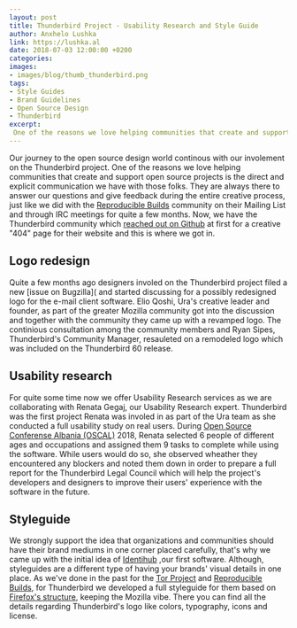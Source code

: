 ```yaml
---
layout: post
title: Thunderbird Project - Usability Research and Style Guide
author: Anxhelo Lushka
link: https://lushka.al
date: 2018-07-03 12:00:00 +0200
categories:
images:
- images/blog/thumb_thunderbird.png
tags:
- Style Guides
- Brand Guidelines
- Open Source Design
- Thunderbird
excerpt:
 One of the reasons we love helping communities that create and support open source projects is the direct and explicit communication we have with those folks.[…]
---
```


Our journey to the open source design world continous with our involement on the Thunderbird project. One of the reasons we love helping communities that create and support open source projects is the direct and explicit communication we have with those folks. They are always there to answer our questions and give feedback during the entire creative process, just like we did with the [Reproducible Builds](https://reproducible-builds.org) community on their Mailing List and through IRC meetings for quite a few months. Now, we have the Thunderbird community which [reached out on Github](https://github.com/thundernest/thunderbird-website/issues/22) at first for a creative "404" page for their website and this is where we got in.

## Logo redesign 
Quite a few months ago designers involed on the Thunderbird project filed a new [issue on Bugzilla]( and started discussing for a possibly redesigned logo for the e-mail client software. Elio Qoshi, Ura's creative leader and founder, as part of the greater Mozilla community got into the discussion and together with the community they came up with a revamped logo. The continious consultation among the community members and Ryan Sipes, Thunderbird's Community Manager, resauleted on a remodeled logo which was included on the Thunderbird 60 release.

## Usability research
For quite some time now we offer Usability Research services as we are collaborating with Renata Gegaj, our Usability Research expert. Thunderbird was the first project Renata was involed in as part of the Ura team as she conducted a full usability study on real users. During [Open Source Conferense Albania (OSCAL)](https://osc.al) 2018, Renata selected 6 people of different ages and occupations and assigned them 9 tasks to complete while using the software. While users would do so, she observed wheather they encountered any blockers and noted them down in order to prepare a full report for the Thunderbird Legal Council which will help the project's developers and designers to improve their users' experience with the software in the future.

## Styleguide
We strongly support the idea that organizations and communities should have their brand mediums in one corner placed carefully, that's why we came up with the initial idea of [Identihub](https://identihub.co) ,our first software. Although, styleguides are a different type of having your brands' visual details in one place. As we've done in the past for the [Tor Project](https://styleguide.torproject.org) and [Reproducible Builds](https://reproducible-builds.org/style), for Thunderbird we developed a full styleguide for them based on [Firefox's structure](https://design.firefox.com), keeping the Mozilla vibe. There you can find all the details regarding Thunderbird's logo like colors, typography, icons and license.
